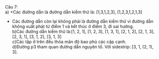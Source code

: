 Câu 7:  
a)
+Các đường dẫn là đường dẫn kiểm thử là: [1,3,1,2,3], [1,2,3,1,2,1,3]
+ Các đường dẫn còn lại không phải là đường dẫn kiểm thử vì đường dẫn không xuất phát từ điểm 1 và kết thúc ở điểm 3, đi sai hướng.  
b)Các đường dẫn kiểm thử là:[1, 2, 1], [1, 2, 3], [1, 3, 1], [2, 1, 2], [2, 1, 3], [2, 3, 1], [3, 1, 2], [3, 1, 3]  
c)Các tập ở trên đều thỏa mãn độ bao phủ các cặp cạnh.  
d)Đường p3 tham quan đường dẫn nguyên tố. Với sidestrip: [3, 1, (2, 1), 3].
